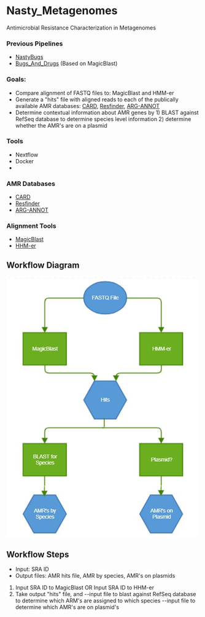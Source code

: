 # Nasty_Metagenomes
Antimicrobial Resistance Characterization in Metagenomes

### Previous Pipelines
* [NastyBugs](https://github.com/NCBI-Hackathons/MetagenomicAntibioticResistance)
* [Bugs_And_Drugs](https://github.com/NCBI-Hackathons/Bugs_And_Drugs) (Based on MagicBlast)

### Goals:
* Compare alignment of FASTQ files to: MagicBlast and HMM-er
* Generate a "hits" file with aligned reads to each of the publically available AMR databases: [CARD](https://card.mcmaster.ca/), [Resfinder](https://cge.cbs.dtu.dk/services/ResFinder/), [ARG-ANNOT](https://omictools.com/arg-annot-tool)
* Determine contextual information about AMR genes by 1) BLAST against RefSeq database to determine species level information 2) determine whether the AMR's are on a plasmid

### Tools
* Nextflow
* Docker
* 

### AMR Databases
* [CARD](https://card.mcmaster.ca/)
* [Resfinder](https://cge.cbs.dtu.dk/services/ResFinder/)
* [ARG-ANNOT](https://omictools.com/arg-annot-tool)

### Alignment Tools
* [MagicBlast](https://ncbi.github.io/magicblast/)
* [HHM-er](https://github.com/EddyRivasLab/hmmer)

## Workflow Diagram
![workflow](https://github.com/NCBI-Hackathons/Nasty_Metagenomes/blob/master/images/Workflow.JPG)

## Workflow Steps
* Input: SRA ID
* Output files: AMR hits file, AMR by species, AMR's on plasmids

1) Input SRA ID to MagicBlast OR Input SRA ID to HHM-er
2) Take output "hits" file, and 
--input file to blast against RefSeq database to determine which ARM's are assigned to which species
--input file to determine which AMR's are on plasmid's
